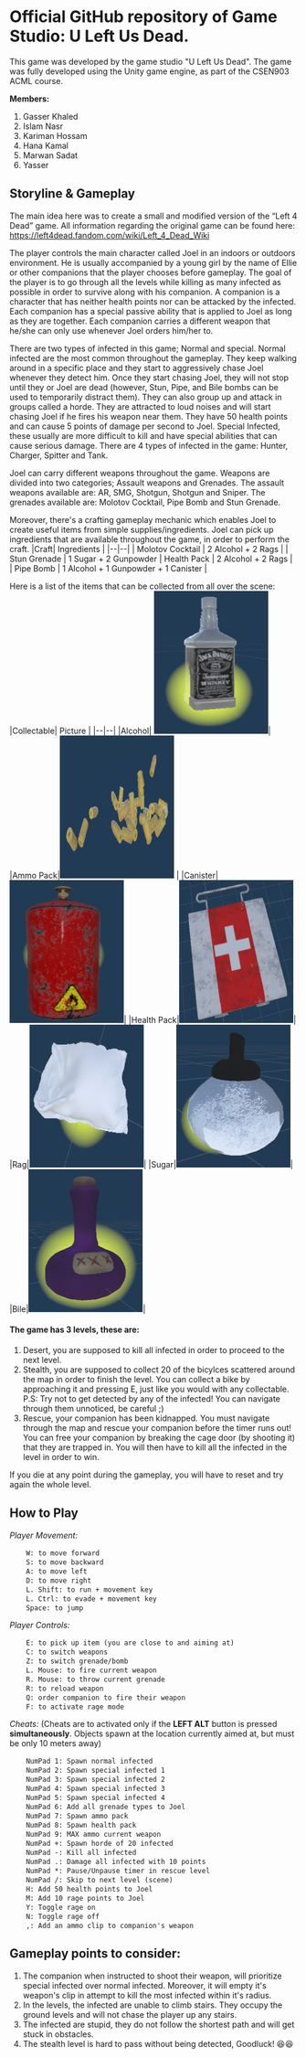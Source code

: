 # Official GitHub repository of Game Studio: U Left Us Dead. 
This game was developed by the game studio "U Left Us Dead". The game was fully developed using the Unity game engine, as part of the CSEN903 ACML course.

**Members:**

 1. Gasser Khaled
 2. Islam Nasr
 3. Kariman Hossam
 4. Hana Kamal
 5. Marwan Sadat
 6. Yasser

## Storyline & Gameplay
The main idea here was to create a small and modified version of the “Left 4 Dead” game. All information regarding the original game can be found here: https://left4dead.fandom.com/wiki/Left_4_Dead_Wiki

The player controls the main character called Joel in an indoors or outdoors
environment. He is usually accompanied by a young girl by the name of Ellie or other
companions that the player chooses before gameplay. The goal of the player is to go through all the levels while killing as many infected as possible in order to survive along with his companion. A companion is a character that has neither health points nor can be attacked by the infected. Each companion has a special passive ability that is applied to Joel as long as they are together. Each companion carries a different weapon that he/she can only use whenever Joel orders him/her to.

There are two types of infected in this game; Normal and special. Normal infected are the most common throughout the gameplay. They keep walking around in a specific place and they start to aggressively chase Joel whenever they detect him. Once they start chasing Joel, they will not stop until they or Joel are dead (however, Stun, Pipe, and Bile bombs can be used to temporarily distract them). They can also group up and attack in groups called a horde. They are attracted to loud noises and will start chasing Joel if he fires his weapon near them. They have 50 health points and can cause 5 points of damage per second to Joel. Special Infected, these usually are more difficult to kill and have special abilities that can cause serious damage. There are 4 types of infected in the game: Hunter, Charger, Spitter and Tank.

Joel can carry different weapons throughout the game. Weapons are divided into two
categories; Assault weapons and Grenades. The assault weapons available are: AR, SMG, Shotgun, Shotgun and Sniper. The grenades available are: Molotov Cocktail, Pipe Bomb and Stun Grenade.

Moreover, there's a crafting gameplay mechanic which enables Joel to create useful items from simple supplies/ingredients. Joel can pick up ingredients that are available throughout the game, in order to perform the craft.
|Craft| Ingredients |
|--|--|
| Molotov Cocktail | 2 Alcohol + 2 Rags |
| Stun Grenade | 1 Sugar + 2 Gunpowder
| Health Pack | 2 Alcohol + 2 Rags |
| Pipe Bomb | 1 Alcohol + 1 Gunpowder + 1 Canister |

Here is a list of the items that can be collected from all over the scene:
|Collectable| Picture |
|--|--|
|Alcohol| <img src="Images/Alcohol.png" width="200" height="250">|
|Ammo Pack|<img src="Images/Ammo.png" width="200" height="250"> |
|Canister|<img src="Images/Canister.png" width="200" height="250">|
|Health Pack|<img src="Images/Healthpack.png" width="200" height="250">|
|Rag|<img src="Images/Rag.png" width="200" height="250">|
|Sugar|<img src="Images/Sugar.png" width="200" height="250">|
|Bile|<img src="Images/Bile.png" width="200" height="250">|

#### The game has 3 levels, these are:

 1. Desert, you are supposed to kill all infected in order to proceed to the next level.  
 2. Stealth, you are supposed to collect 20 of the bicylces scattered around the map in order to finish the level. You can collect a bike by approaching it and pressing E, just like you would with any collectable. P.S: Try not to get detected by any of the infected! You can navigate through them unnoticed, be careful ;)
 3. Rescue, your companion has been kidnapped. You must navigate through the map and rescue your companion before the timer runs out! You can free your companion by breaking the cage door (by shooting it) that they are trapped in. You will then have to kill all the infected in the level in order to win.

If you die at any point during the gameplay, you will have to reset and try again the whole level.

## How to Play
*Player Movement:* 

		W: to move forward
		S: to move backward
		A: to move left
		D: to move right
		L. Shift: to run + movement key
		L. Ctrl: to evade + movement key
		Space: to jump
*Player Controls:*

		E: to pick up item (you are close to and aiming at)
		C: to switch weapons
		Z: to switch grenade/bomb
		L. Mouse: to fire current weapon
		R. Mouse: to throw current grenade
		R: to reload weapon
		Q: order companion to fire their weapon
		F: to activate rage mode
	
*Cheats:* (Cheats are to activated only if the **LEFT ALT** button is pressed **simultaneously**. Objects spawn at the location currently aimed at, but must be only 10 meters away)
		
		NumPad 1: Spawn normal infected
		NumPad 2: Spawn special infected 1
		NumPad 3: Spawn special infected 2
		NumPad 4: Spawn special infected 3
		NumPad 5: Spawn special infected 4
		NumPad 6: Add all grenade types to Joel
		NumPad 7: Spawn ammo pack
		NumPad 8: Spawn health pack
		NumPad 9: MAX ammo current weapon
		NumPad +: Spawn horde of 20 infected
		NumPad -: Kill all infected
		NumPad .: Damage all infected with 10 points
		NumPad *: Pause/Unpause timer in rescue level
		NumPad /: Skip to next level (scene)
		H: Add 50 health points to Joel
		M: Add 10 rage points to Joel
		Y: Toggle rage on
		N: Toggle rage off
		,: Add an ammo clip to companion's weapon


 ## Gameplay points to consider:
 
 1. The companion when instructed to shoot their weapon, will prioritize special infected over normal infected. Moreover, it will empty it's weapon's clip in attempt to kill the most infected within it's radius.
 2. In the levels, the infected are unable to climb stairs. They occupy the ground levels and will not chase the player up any stairs.
 3. The infected are stupid, they do not follow the shortest path and will get stuck in obstacles.
 4. The stealth level is hard to pass without being detected, Goodluck! :laughing::laughing:

